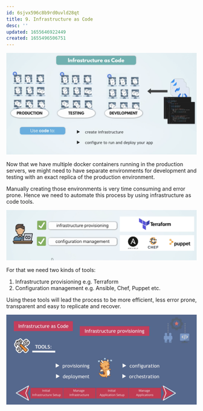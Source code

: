 ```yaml
---
id: 6sjvx596c8b9rd0uvld28qt
title: 9. Infrastructure as Code
desc: ''
updated: 1655646922449
created: 1655496506751
---
```


![Setting up multiple environments](/assets/images/2022-06-18-01-41-30.png)

Now that we have multiple docker containers running in the production servers, we might need to have separate environments for development and testing with an exact replica of the production environment.

Manually creating those environments is very time consuming and error prone. Hence we need to automate this process by using infrastructure as code tools.

![Infrastructure as code tools](/assets/images/2022-06-18-01-41-59.png)

For that we need two kinds of tools:

1. Infrastructure provisioning e.g. Terraform
2. Configuration management e.g. Ansible, Chef, Puppet etc.

Using these tools will lead the process to be more efficient, less error prone, transparent and easy to replicate and recover.

![IaC](/assets/images/2022-06-18-14-32-00.png)
